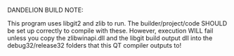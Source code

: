 DANDELION BUILD NOTE:

This program uses libgit2 and zlib to run. The builder/project/code SHOULD be set up correctly to compile with these. However, execution WILL fail unless you copy the zlibwinapi.dll and the libgit build output 
dll into the debug32/release32 folders that this QT compiler outputs to!